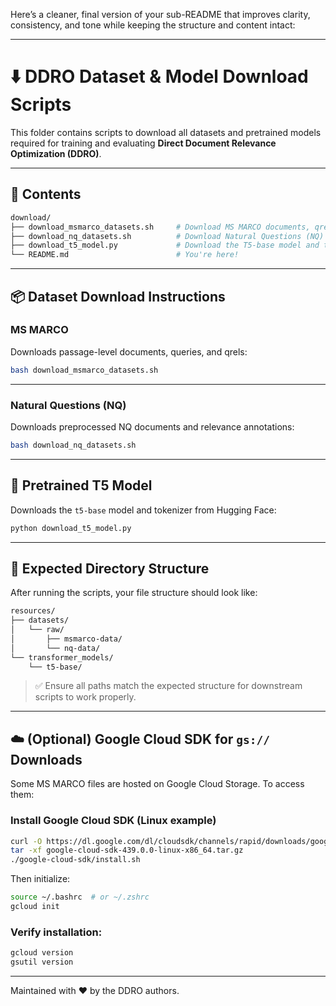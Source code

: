 Here’s a cleaner, final version of your sub-README that improves clarity, consistency, and tone while keeping the structure and content intact:

---

# ⬇️ DDRO Dataset & Model Download Scripts

This folder contains scripts to download all datasets and pretrained models required for training and evaluating **Direct Document Relevance Optimization (DDRO)**.

---

## 📁 Contents

```bash
download/
├── download_msmarco_datasets.sh     # Download MS MARCO documents, qrels, and queries
├── download_nq_datasets.sh          # Download Natural Questions (NQ) documents and qrels
├── download_t5_model.py             # Download the T5-base model and tokenizer
└── README.md                        # You're here!
```

---

## 📦 Dataset Download Instructions

### MS MARCO

Downloads passage-level documents, queries, and qrels:

```bash
bash download_msmarco_datasets.sh
```

---

### Natural Questions (NQ)

Downloads preprocessed NQ documents and relevance annotations:

```bash
bash download_nq_datasets.sh
```

---

## 🧠 Pretrained T5 Model

Downloads the `t5-base` model and tokenizer from Hugging Face:

```bash
python download_t5_model.py
```

---

## 📂 Expected Directory Structure

After running the scripts, your file structure should look like:

```bash
resources/
├── datasets/
│   └── raw/
│       ├── msmarco-data/
│       └── nq-data/
└── transformer_models/
    └── t5-base/
```

> ✅ Ensure all paths match the expected structure for downstream scripts to work properly.

---

## ☁️ (Optional) Google Cloud SDK for `gs://` Downloads

Some MS MARCO files are hosted on Google Cloud Storage. To access them:

### Install Google Cloud SDK (Linux example)

```bash
curl -O https://dl.google.com/dl/cloudsdk/channels/rapid/downloads/google-cloud-sdk-439.0.0-linux-x86_64.tar.gz
tar -xf google-cloud-sdk-439.0.0-linux-x86_64.tar.gz
./google-cloud-sdk/install.sh
```

Then initialize:

```bash
source ~/.bashrc  # or ~/.zshrc
gcloud init
```

### Verify installation:

```bash
gcloud version
gsutil version
```

---

Maintained with ❤️ by the DDRO authors.
